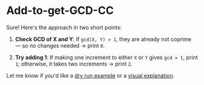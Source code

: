 ﻿# Add-to-get-GCD-CC

Sure! Here's the approach in two short points:

1. **Check GCD of X and Y**: If `gcd(X, Y) > 1`, they are already not coprime — so no changes needed → print `0`.

2. **Try adding 1**: If making one increment to either `X` or `Y` gives `gcd > 1`, print `1`; otherwise, it takes two increments → print `2`.

Let me know if you'd like a [dry run example](f) or a [visual explanation](f).
